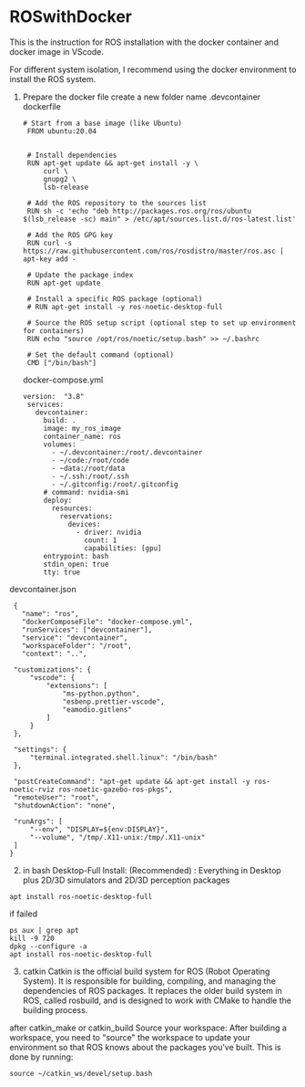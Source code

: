 # ROSwithDocker
This is the instruction for ROS installation with the docker container and docker image in VScode.


For different system isolation, I recommend using the docker environment to install the ROS system.

1. Prepare the docker file
   create a new folder name .devcontainer
   dockerfile
   ```
   # Start from a base image (like Ubuntu)
    FROM ubuntu:20.04
    
    
    # Install dependencies
    RUN apt-get update && apt-get install -y \
        curl \
        gnupg2 \
        lsb-release
    
    # Add the ROS repository to the sources list
    RUN sh -c 'echo "deb http://packages.ros.org/ros/ubuntu $(lsb_release -sc) main" > /etc/apt/sources.list.d/ros-latest.list'
    
    # Add the ROS GPG key
    RUN curl -s https://raw.githubusercontent.com/ros/rosdistro/master/ros.asc | apt-key add -
    
    # Update the package index
    RUN apt-get update
    
    # Install a specific ROS package (optional)
    # RUN apt-get install -y ros-noetic-desktop-full
    
    # Source the ROS setup script (optional step to set up environment for containers)
    RUN echo "source /opt/ros/noetic/setup.bash" >> ~/.bashrc
    
    # Set the default command (optional)
    CMD ["/bin/bash"]
   ```
   docker-compose.yml
   ```
   version:  "3.8"
    services: 
      devcontainer:
        build: .
        image: my_ros_image
        container_name: ros
        volumes:
          - ~/.devcontainer:/root/.devcontainer
          - ~/code:/root/code
          - ~data:/root/data
          - ~/.ssh:/root/.ssh
          - ~/.gitconfig:/root/.gitconfig
        # command: nvidia-smi
        deploy:
          resources:
            reservations:
              devices:
                - driver: nvidia
                  count: 1
                  capabilities: [gpu]
        entrypoint: bash
        stdin_open: true
        tty: true
   ```
  devcontainer.json
   ```
    {
      "name": "ros",
      "dockerComposeFile": "docker-compose.yml",
      "runServices": ["devcontainer"],
      "service": "devcontainer",
      "workspaceFolder": "/root",
      "context": "..",
    
    "customizations": {
        "vscode": {
            "extensions": [
                "ms-python.python",
                "esbenp.prettier-vscode",
                "eamodio.gitlens"
            ]
        }
    },

    "settings": {
        "terminal.integrated.shell.linux": "/bin/bash"
    },

    "postCreateCommand": "apt-get update && apt-get install -y ros-noetic-rviz ros-noetic-gazebo-ros-pkgs",
    "remoteUser": "root",
    "shutdownAction": "none",

    "runArgs": [
        "--env", "DISPLAY=${env:DISPLAY}",
        "--volume", "/tmp/.X11-unix:/tmp/.X11-unix"
    ]
}

   ```
2. in bash
Desktop-Full Install: (Recommended) : Everything in Desktop plus 2D/3D simulators and 2D/3D perception packages
```
apt install ros-noetic-desktop-full
```
if failed
```
ps aux | grep apt
kill -9 720
dpkg --configure -a
apt install ros-noetic-desktop-full
```
3. catkin
Catkin is the official build system for ROS (Robot Operating System). It is responsible for building, compiling, and managing the dependencies of ROS packages. It replaces the older build system in ROS, called rosbuild, and is designed to work with CMake to handle the building process.

after catkin_make or catkin_build
Source your workspace: After building a workspace, you need to "source" the workspace to update your environment so that ROS knows about the packages you've built. This is done by running:
```
source ~/catkin_ws/devel/setup.bash
```
